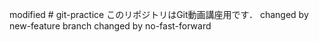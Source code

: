modified # git-practice
このリポジトリはGit動画講座用です．
changed by new-feature branch 
changed by no-fast-forward